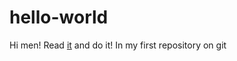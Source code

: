 # hello-world
Hi men!
Read [it](https://guides.github.com/activities/hello-world/) and do it!
In my first repository on git
